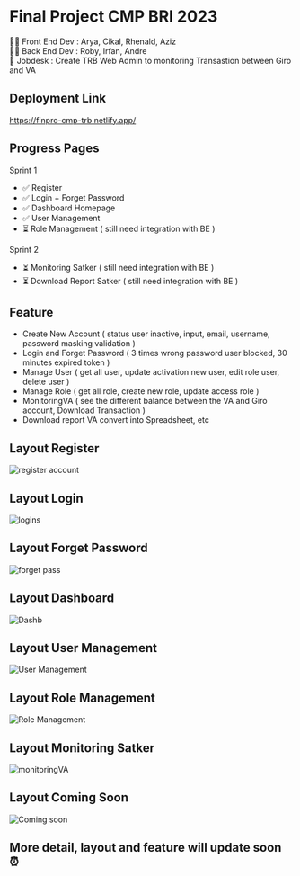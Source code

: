 # Final Project CMP BRI 2023
👩‍💻 Front End Dev : Arya, Cikal, Rhenald, Aziz <br>
👨‍💻 Back End Dev : Roby, Irfan, Andre <br>
📌 Jobdesk : Create TRB Web Admin to monitoring Transastion between Giro and VA <br>

## Deployment Link 
https://finpro-cmp-trb.netlify.app/

## Progress Pages 
Sprint 1 
- ✅ Register
- ✅ Login + Forget Password
- ✅ Dashboard Homepage
- ✅ User Management
- ⏳ Role Management ( still need integration with BE )

Sprint 2
- ⏳ Monitoring Satker ( still need integration with BE )
- ⏳ Download Report Satker ( still need integration with BE )

## Feature
- Create New Account ( status user inactive, input, email, username, password masking validation )
- Login and Forget Password ( 3 times wrong password user blocked, 30 minutes expired token )
- Manage User ( get all user, update activation new user, edit role user, delete user )
- Manage Role ( get all role, create new role, update access role )
- MonitoringVA ( see the different balance between the VA and Giro account, Download Transaction )
- Download report VA convert into Spreadsheet, etc <br>

## Layout Register
![register account](https://github.com/indahcikalao/Finpro-FE-CMP/assets/75374189/d48e26d5-828d-46dc-8bfe-1e6b22357e73)

## Layout Login
![logins](https://github.com/indahcikalao/Finpro-FE-CMP/assets/75374189/f03bf3aa-8c0d-4b27-b9ad-52b3b71334bc)

## Layout Forget Password
![forget pass](https://github.com/indahcikalao/Finpro-FE-CMP/assets/75374189/adb996a0-f94c-4579-b0aa-0dbd5f507852)

## Layout Dashboard
![Dashb](https://github.com/indahcikalao/Finpro-FE-CMP/assets/75374189/0e2f42ff-b465-48a7-8308-7c2a7a1fec8a)

## Layout User Management
![User Management](https://github.com/indahcikalao/Finpro-FE-CMP/assets/75374189/90277145-5f8f-44ac-9906-f2d6df190873)

## Layout Role Management
![Role Management](https://github.com/indahcikalao/Finpro-FE-CMP/assets/75374189/0dd89729-dc7c-4755-bd10-06f171d18595)

## Layout Monitoring Satker
![monitoringVA](https://github.com/indahcikalao/Finpro-FE-CMP/assets/75374189/c6e06634-60dc-4baa-a419-5334cfe681aa)

## Layout Coming Soon
![Coming soon](https://github.com/indahcikalao/Finpro-FE-CMP/assets/75374189/726c1f3b-0ae9-4a0d-956e-a1566cb0210b)

## More detail, layout and feature will update soon ⏰
